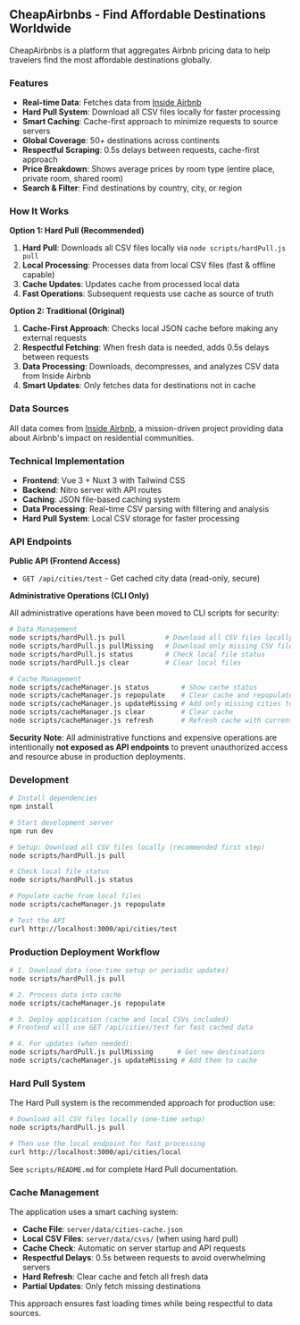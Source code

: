 ## CheapAirbnbs - Find Affordable Destinations Worldwide

CheapAirbnbs is a platform that aggregates Airbnb pricing data to help travelers find the most affordable destinations globally.

### Features

- **Real-time Data**: Fetches data from [Inside Airbnb](https://insideairbnb.com/get-the-data/)
- **Hard Pull System**: Download all CSV files locally for faster processing
- **Smart Caching**: Cache-first approach to minimize requests to source servers
- **Global Coverage**: 50+ destinations across continents
- **Respectful Scraping**: 0.5s delays between requests, cache-first approach
- **Price Breakdown**: Shows average prices by room type (entire place, private room, shared room)
- **Search & Filter**: Find destinations by country, city, or region

### How It Works

**Option 1: Hard Pull (Recommended)**

1. **Hard Pull**: Downloads all CSV files locally via `node scripts/hardPull.js pull`
2. **Local Processing**: Processes data from local CSV files (fast & offline capable)
3. **Cache Updates**: Updates cache from processed local data
4. **Fast Operations**: Subsequent requests use cache as source of truth

**Option 2: Traditional (Original)**

1. **Cache-First Approach**: Checks local JSON cache before making any external requests
2. **Respectful Fetching**: When fresh data is needed, adds 0.5s delays between requests
3. **Data Processing**: Downloads, decompresses, and analyzes CSV data from Inside Airbnb
4. **Smart Updates**: Only fetches data for destinations not in cache

### Data Sources

All data comes from [Inside Airbnb](https://insideairbnb.com/get-the-data/), a mission-driven project providing data about Airbnb's impact on residential communities.

### Technical Implementation

- **Frontend**: Vue 3 + Nuxt 3 with Tailwind CSS
- **Backend**: Nitro server with API routes
- **Caching**: JSON file-based caching system
- **Data Processing**: Real-time CSV parsing with filtering and analysis
- **Hard Pull System**: Local CSV storage for faster processing

### API Endpoints

**Public API (Frontend Access)**

- `GET /api/cities/test` - Get cached city data (read-only, secure)

**Administrative Operations (CLI Only)**

All administrative operations have been moved to CLI scripts for security:

```bash
# Data Management
node scripts/hardPull.js pull          # Download all CSV files locally
node scripts/hardPull.js pullMissing   # Download only missing CSV files
node scripts/hardPull.js status        # Check local file status
node scripts/hardPull.js clear         # Clear local files

# Cache Management
node scripts/cacheManager.js status        # Show cache status
node scripts/cacheManager.js repopulate    # Clear cache and repopulate from local CSVs
node scripts/cacheManager.js updateMissing # Add only missing cities to cache
node scripts/cacheManager.js clear         # Clear cache
node scripts/cacheManager.js refresh       # Refresh cache with current data
```

**Security Note**: All administrative functions and expensive operations are intentionally **not exposed as API endpoints** to prevent unauthorized access and resource abuse in production deployments.

### Development

```bash
# Install dependencies
npm install

# Start development server
npm run dev

# Setup: Download all CSV files locally (recommended first step)
node scripts/hardPull.js pull

# Check local file status
node scripts/hardPull.js status

# Populate cache from local files
node scripts/cacheManager.js repopulate

# Test the API
curl http://localhost:3000/api/cities/test
```

### Production Deployment Workflow

```bash
# 1. Download data (one-time setup or periodic updates)
node scripts/hardPull.js pull

# 2. Process data into cache
node scripts/cacheManager.js repopulate

# 3. Deploy application (cache and local CSVs included)
# Frontend will use GET /api/cities/test for fast cached data

# 4. For updates (when needed):
node scripts/hardPull.js pullMissing      # Get new destinations
node scripts/cacheManager.js updateMissing # Add them to cache
```

### Hard Pull System

The Hard Pull system is the recommended approach for production use:

```bash
# Download all CSV files locally (one-time setup)
node scripts/hardPull.js pull

# Then use the local endpoint for fast processing
curl http://localhost:3000/api/cities/local
```

See `scripts/README.md` for complete Hard Pull documentation.

### Cache Management

The application uses a smart caching system:

- **Cache File**: `server/data/cities-cache.json`
- **Local CSV Files**: `server/data/csvs/` (when using hard pull)
- **Cache Check**: Automatic on server startup and API requests
- **Respectful Delays**: 0.5s between requests to avoid overwhelming servers
- **Hard Refresh**: Clear cache and fetch all fresh data
- **Partial Updates**: Only fetch missing destinations

This approach ensures fast loading times while being respectful to data sources.
